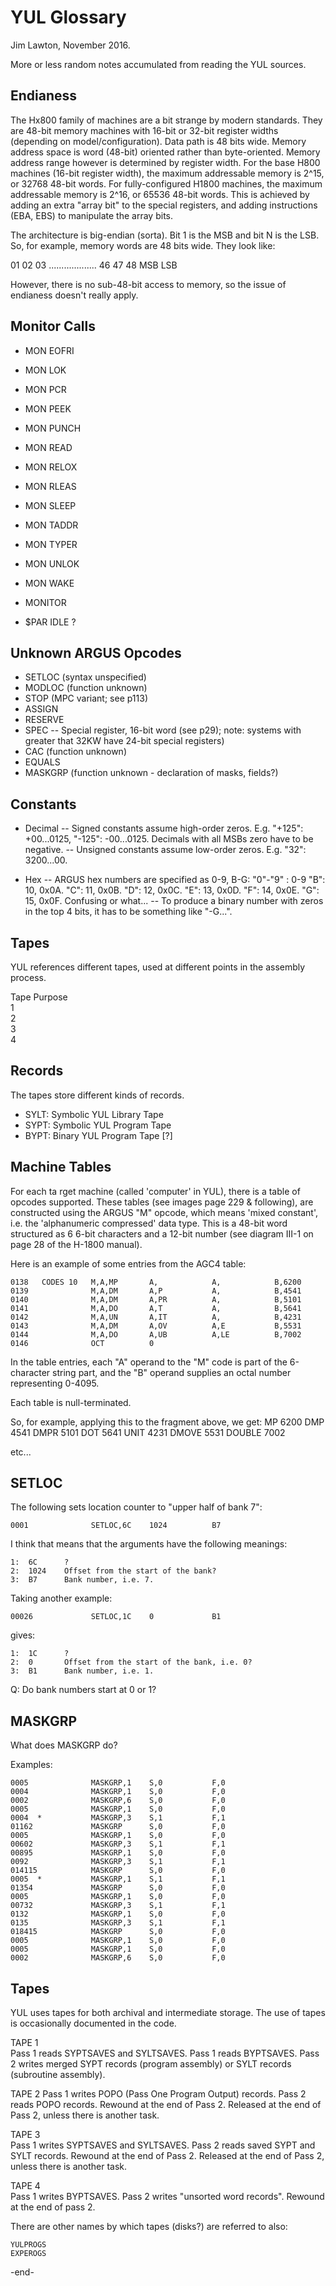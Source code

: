 
YUL Glossary
============

Jim Lawton, November 2016. 

More or less random notes accumulated from reading the YUL sources. 


Endianess
---------

The Hx800 family of machines are a bit strange by modern standards. They are 48-bit memory machines with 16-bit or 32-bit register widths (depending on model/configuration). Data path is 48 bits wide. Memory address space is word (48-bit) oriented rather than byte-oriented. Memory address range however is determined by register width. For the base H800 machines (16-bit register width), the maximum addressable memory is 2^15, or 32768 48-bit words. For fully-configured H1800 machines, the maximum addressable memory is 2^16, or 65536 48-bit words. This is achieved by adding an extra "array bit" to the special registers, and adding instructions (EBA, EBS) to manipulate the array bits.

The architecture is big-endian (sorta). Bit 1 is the MSB and bit N is the LSB. So, for example, memory words are 48 bits wide. They look like:

 01 02 03 ................... 46 47 48
 MSB                               LSB

However, there is no sub-48-bit access to memory, so the issue of endianess doesn't really apply.


Monitor Calls
-------------

 - MON EOFRI
 - MON LOK
 - MON PCR
 - MON PEEK
 - MON PUNCH
 - MON READ
 - MON RELOX 
 - MON RLEAS
 - MON SLEEP
 - MON TADDR
 - MON TYPER
 - MON UNLOK
 - MON WAKE
 - MONITOR

 - $PAR IDLE ?


Unknown ARGUS Opcodes
---------------------

- SETLOC (syntax unspecified)
- MODLOC (function unknown)
- STOP (MPC variant; see p113)
- ASSIGN
- RESERVE
- SPEC
-- Special register, 16-bit word (see p29); note: systems with greater that 32KW have 24-bit special registers)
- CAC (function unknown)
- EQUALS
- MASKGRP (function unknown - declaration of masks, fields?) 


Constants
---------

- Decimal
-- Signed constants assume high-order zeros. E.g. "+125": +00...0125, "-125": -00...0125. Decimals with all MSBs zero have to be negative.
--  Unsigned constants assume low-order zeros. E.g. "32": 3200...00.

- Hex
-- ARGUS hex numbers are specified as 0-9, B-G:
"0"-"9" : 0-9
"B": 10, 0x0A.
"C": 11, 0x0B.
"D": 12, 0x0C.
"E": 13, 0x0D.
"F": 14, 0x0E.
"G": 15, 0x0F.
Confusing or what...
-- To produce a binary number with zeros in the top 4 bits, it has to be something like "-G...".


Tapes
-----

YUL references different tapes, used at different points in the assembly process. 

Tape        Purpose     
 1          
 2          
 3          
 4          


Records
-------
The tapes store different kinds of records.
 - SYLT: Symbolic YUL Library Tape
 - SYPT: Symbolic YUL Program Tape
 - BYPT: Binary YUL Program Tape [?]


Machine Tables
--------------

For each ta rget machine (called 'computer' in YUL), there is a table of opcodes supported. These tables (see images page 229 & following), are constructed using the ARGUS "M" opcode, which means 'mixed constant', i.e. the 'alphanumeric compressed' data type. This is a 48-bit word structured as 6 6-bit characters and a 12-bit number (see diagram III-1 on page 28 of the H-1800 manual). 

Here is an example of some entries from the AGC4 table:

    0138   CODES 10   M,A,MP       A,            A,            B,6200
    0139              M,A,DM       A,P           A,            B,4541
    0140              M,A,DM       A,PR          A,            B,5101
    0141              M,A,DO       A,T           A,            B,5641
    0142              M,A,UN       A,IT          A,            B,4231
    0143              M,A,DM       A,OV          A,E           B,5531
    0144              M,A,DO       A,UB          A,LE          B,7002
    0146              OCT          0

In the table entries, each "A" operand to the "M" code is part of the 6-character string part, and the "B" operand supplies an octal number representing 0-4095.

Each table is null-terminated.

So, for example, applying this to the fragment above, we get:
       MP      6200
       DMP     4541
       DMPR    5101
       DOT     5641
       UNIT    4231
       DMOVE   5531
       DOUBLE  7002

etc...


SETLOC
------

The following sets location counter to "upper half of bank 7":

    0001              SETLOC,6C    1024          B7

I think that means that the arguments have the following meanings:

    1:  6C      ?
    2:  1024    Offset from the start of the bank?
    3:  B7      Bank number, i.e. 7.

Taking another example:

    00026             SETLOC,1C    0             B1

gives:

    1:  1C      ?
    2:  0       Offset from the start of the bank, i.e. 0?
    3:  B1      Bank number, i.e. 1.

Q: Do bank numbers start at 0 or 1?


MASKGRP
-------

What does MASKGRP do?

Examples:

    0005              MASKGRP,1    S,0           F,0
    0004              MASKGRP,1    S,0           F,0
    0002              MASKGRP,6    S,0           F,0
    0005              MASKGRP,1    S,0           F,0
    0004  *           MASKGRP,3    S,1           F,1
    01162             MASKGRP      S,0           F,0
    0005              MASKGRP,1    S,0           F,0
    00602             MASKGRP,3    S,1           F,1
    00895             MASKGRP,1    S,0           F,0
    0092              MASKGRP,3    S,1           F,1
    014115            MASKGRP      S,0           F,0
    0005  *           MASKGRP,1    S,1           F,1
    01354             MASKGRP      S,0           F,0
    0005              MASKGRP,1    S,0           F,0
    00732             MASKGRP,3    S,1           F,1
    0132              MASKGRP,1    S,0           F,0
    0135              MASKGRP,3    S,1           F,1
    018415            MASKGRP      S,0           F,0
    0005              MASKGRP,1    S,0           F,0
    0005              MASKGRP,1    S,0           F,0
    0002              MASKGRP,6    S,0           F,0


Tapes
-----

YUL uses tapes for both archival and intermediate storage. The use of tapes is occasionally documented in the code.

TAPE 1  
    Pass 1 reads SYPTSAVES and SYLTSAVES.
    Pass 1 reads BYPTSAVES.
    Pass 2 writes merged SYPT records (program assembly) or SYLT records (subroutine assembly). 

TAPE 2
    Pass 1 writes POPO (Pass One Program Output) records. 
    Pass 2 reads POPO records. 
    Rewound at the end of Pass 2. 
    Released at the end of Pass 2, unless there is another task.

TAPE 3  
    Pass 1 writes SYPTSAVES and SYLTSAVES.
    Pass 2 reads saved SYPT and SYLT records.
    Rewound at the end of Pass 2. 
    Released at the end of Pass 2, unless there is another task.

TAPE 4  
    Pass 1 writes BYPTSAVES.
    Pass 2 writes "unsorted word records".
    Rewound at the end of pass 2. 

There are other names by which tapes (disks?) are referred to also:

    YULPROGS    
    EXPEROGS    

-end-
